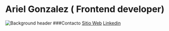 # Ariel Gonzalez ( Frontend developer)
![Background header](https://www.canva.com/design/DAEgb3ZysPc/Z6rE2SjU1PKzvTxSmVqFEw/view?utm_content=DAEgb3ZysPc&utm_campaign=designshare&utm_medium=link&utm_source=homepage_design_menu)
###Contacto
 [Sitio Web](https://gonzalezariel.com/) 
 [Linkedin](https://www.linkedin.com/in/ariel-gonzalez-bab7a3120/)
